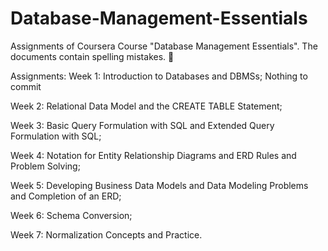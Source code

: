 # Database-Management-Essentials
Assignments of Coursera Course "Database Management Essentials". The documents contain spelling mistakes. 🤗

Assignments:
Week 1: Introduction to Databases and DBMSs; Nothing to commit

Week 2: Relational Data Model and the CREATE TABLE Statement;

Week 3: Basic Query Formulation with SQL and Extended Query Formulation with SQL;

Week 4: Notation for Entity Relationship Diagrams and ERD Rules and Problem Solving;

Week 5: Developing Business Data Models and Data Modeling Problems and Completion of an ERD;

Week 6: Schema Conversion;

Week 7: Normalization Concepts and Practice.

